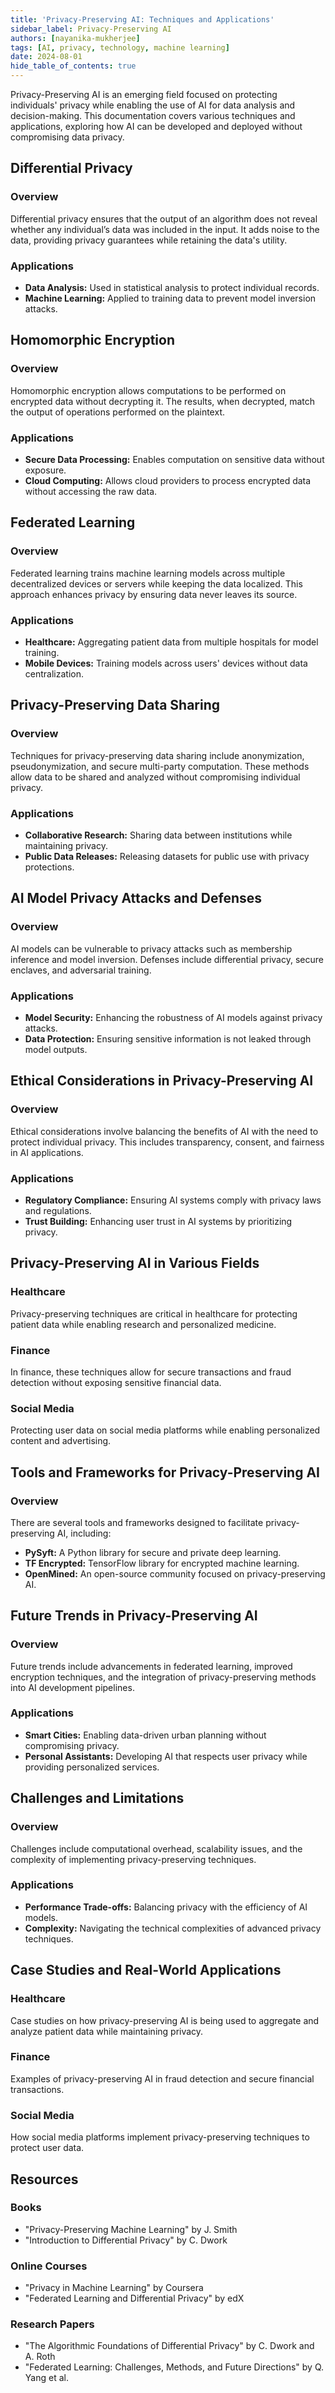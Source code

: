 ```yaml
---
title: 'Privacy-Preserving AI: Techniques and Applications'
sidebar_label: Privacy-Preserving AI
authors: [nayanika-mukherjee]
tags: [AI, privacy, technology, machine learning]
date: 2024-08-01
hide_table_of_contents: true
--- 
```


Privacy-Preserving AI is an emerging field focused on protecting individuals' privacy while enabling the use of AI for data analysis and decision-making. This documentation covers various techniques and applications, exploring how AI can be developed and deployed without compromising data privacy.

<!-- truncate -->

## Differential Privacy

### Overview
Differential privacy ensures that the output of an algorithm does not reveal whether any individual’s data was included in the input. It adds noise to the data, providing privacy guarantees while retaining the data's utility.

### Applications
- **Data Analysis:** Used in statistical analysis to protect individual records.
- **Machine Learning:** Applied to training data to prevent model inversion attacks.

## Homomorphic Encryption

### Overview
Homomorphic encryption allows computations to be performed on encrypted data without decrypting it. The results, when decrypted, match the output of operations performed on the plaintext.

### Applications
- **Secure Data Processing:** Enables computation on sensitive data without exposure.
- **Cloud Computing:** Allows cloud providers to process encrypted data without accessing the raw data.

## Federated Learning

### Overview
Federated learning trains machine learning models across multiple decentralized devices or servers while keeping the data localized. This approach enhances privacy by ensuring data never leaves its source.

### Applications
- **Healthcare:** Aggregating patient data from multiple hospitals for model training.
- **Mobile Devices:** Training models across users' devices without data centralization.

## Privacy-Preserving Data Sharing

### Overview
Techniques for privacy-preserving data sharing include anonymization, pseudonymization, and secure multi-party computation. These methods allow data to be shared and analyzed without compromising individual privacy.

### Applications
- **Collaborative Research:** Sharing data between institutions while maintaining privacy.
- **Public Data Releases:** Releasing datasets for public use with privacy protections.

## AI Model Privacy Attacks and Defenses

### Overview
AI models can be vulnerable to privacy attacks such as membership inference and model inversion. Defenses include differential privacy, secure enclaves, and adversarial training.

### Applications
- **Model Security:** Enhancing the robustness of AI models against privacy attacks.
- **Data Protection:** Ensuring sensitive information is not leaked through model outputs.

## Ethical Considerations in Privacy-Preserving AI

### Overview
Ethical considerations involve balancing the benefits of AI with the need to protect individual privacy. This includes transparency, consent, and fairness in AI applications.

### Applications
- **Regulatory Compliance:** Ensuring AI systems comply with privacy laws and regulations.
- **Trust Building:** Enhancing user trust in AI systems by prioritizing privacy.

## Privacy-Preserving AI in Various Fields

### Healthcare
Privacy-preserving techniques are critical in healthcare for protecting patient data while enabling research and personalized medicine.

### Finance
In finance, these techniques allow for secure transactions and fraud detection without exposing sensitive financial data.

### Social Media
Protecting user data on social media platforms while enabling personalized content and advertising.

## Tools and Frameworks for Privacy-Preserving AI

### Overview
There are several tools and frameworks designed to facilitate privacy-preserving AI, including:
- **PySyft:** A Python library for secure and private deep learning.
- **TF Encrypted:** TensorFlow library for encrypted machine learning.
- **OpenMined:** An open-source community focused on privacy-preserving AI.

## Future Trends in Privacy-Preserving AI

### Overview
Future trends include advancements in federated learning, improved encryption techniques, and the integration of privacy-preserving methods into AI development pipelines.

### Applications
- **Smart Cities:** Enabling data-driven urban planning without compromising privacy.
- **Personal Assistants:** Developing AI that respects user privacy while providing personalized services.

## Challenges and Limitations

### Overview
Challenges include computational overhead, scalability issues, and the complexity of implementing privacy-preserving techniques.

### Applications
- **Performance Trade-offs:** Balancing privacy with the efficiency of AI models.
- **Complexity:** Navigating the technical complexities of advanced privacy techniques.

## Case Studies and Real-World Applications

### Healthcare
Case studies on how privacy-preserving AI is being used to aggregate and analyze patient data while maintaining privacy.

### Finance
Examples of privacy-preserving AI in fraud detection and secure financial transactions.

### Social Media
How social media platforms implement privacy-preserving techniques to protect user data.

## Resources

### Books
- "Privacy-Preserving Machine Learning" by J. Smith
- "Introduction to Differential Privacy" by C. Dwork

### Online Courses
- "Privacy in Machine Learning" by Coursera
- "Federated Learning and Differential Privacy" by edX

### Research Papers
- "The Algorithmic Foundations of Differential Privacy" by C. Dwork and A. Roth
- "Federated Learning: Challenges, Methods, and Future Directions" by Q. Yang et al.

